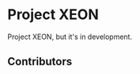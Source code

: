 # Project XEON

Project XEON, but it's in development.

## Contributors

<!-- readme: envis10n,collaborators,contributors -start -->
<!-- readme: envis10n,collaborators,contributors -end -->